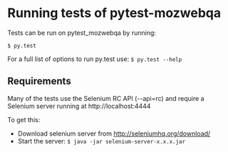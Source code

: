 # Running tests of pytest-mozwebqa

Tests can be run on pytest_mozwebqa by running:

    $ py.test

For a full list of options to run py.test use: `$ py.test --help`

## Requirements
Many of the tests use the Selenium RC API (--api=rc) and require a Selenium server running at http://localhost:4444

To get this:
* Download selenium server from http://seleniumhq.org/download/
* Start the server: `$ java -jar selenium-server-x.x.x.jar`
